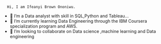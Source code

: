       Hi, I am Ifeanyi Brown Ononiwu.
- 👀 I’m  a Data analyst with skill in SQL,Python and Tableau...
- 🌱 I’m currently learning Data Engineering through the IBM Coursera specialization program and AWS.
- 💞️ I’m looking to collaborate on Data science ,machine learning  and Data engineering

